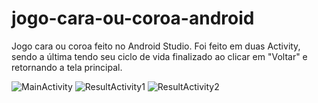 # jogo-cara-ou-coroa-android
Jogo cara ou coroa feito no Android Studio. Foi feito em duas Activity, sendo a última tendo seu ciclo de vida finalizado ao clicar em "Voltar" e retornando a tela principal.

![MainActivity](https://user-images.githubusercontent.com/87396979/150655946-2f902e40-cb5b-4955-b6e2-dec25a285a4d.jpeg)
![ResultActivity1](https://user-images.githubusercontent.com/87396979/150655993-7812c8c0-352b-425f-b9cb-2cb072b02964.jpeg)
![ResultActivity2](https://user-images.githubusercontent.com/87396979/150655954-bb86c655-bdbc-4097-a787-211b4373f148.jpeg)
